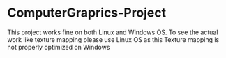 # ComputerGraprics-Project
This project works fine on both Linux and Windows OS.
To see the actual work like texture mapping please use Linux OS as this Texture mapping is not properly optimized on Windows
